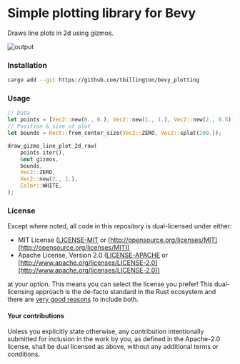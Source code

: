 # Simple plotting library for Bevy

Draws line plots in 2d using gizmos.

![output](https://github.com/user-attachments/assets/6e6f0b2b-8fd2-4650-b07d-96a4c81b6d09)

### Installation

```sh
cargo add --git https://github.com/tbillington/bevy_plotting
```

### Usage

```rust
// Data
let points = [Vec2::new(0., 0.), Vec2::new(1., 1.), Vec2::new(2., 0.5)];
// Position & size of plot
let bounds = Rect::from_center_size(Vec2::ZERO, Vec2::splat(100.));

draw_gizmo_line_plot_2d_raw(
    points.iter(),
    &mut gizmos,
    bounds,
    Vec2::ZERO,
    Vec2::new(2., 1.),
    Color::WHITE,
);
```

### License

Except where noted, all code in this repository is dual-licensed under either:

* MIT License ([LICENSE-MIT](LICENSE-MIT) or [http://opensource.org/licenses/MIT](http://opensource.org/licenses/MIT))
* Apache License, Version 2.0 ([LICENSE-APACHE](LICENSE-APACHE) or [http://www.apache.org/licenses/LICENSE-2.0](http://www.apache.org/licenses/LICENSE-2.0))

at your option.
This means you can select the license you prefer!
This dual-licensing approach is the de-facto standard in the Rust ecosystem and there are [very good reasons](https://github.com/bevyengine/bevy/issues/2373) to include both.

#### Your contributions

Unless you explicitly state otherwise, any contribution intentionally submitted for inclusion in the work by you, as defined in the Apache-2.0 license, shall be dual licensed as above, without any additional terms or conditions.
